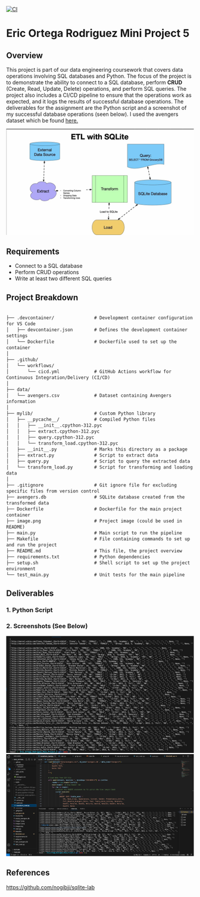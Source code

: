 [![CI](https://github.com/nogibjj/Eric_Ortega_Rodriguez_Mini_Project_5/actions/workflows/cicd.yml/badge.svg)](https://github.com/nogibjj/Eric_Ortega_Rodriguez_Mini_Project_5/actions/workflows/cicd.yml)
# Eric Ortega Rodriguez Mini Project 5

## Overview

This project is part of our data engineering coursework that covers data operations involving SQL databases and Python. The focus of the project is to demonstrate the ability to connect to a SQL database, perform **CRUD** (Create, Read, Update, Delete) operations, and perform SQL queries. The project also includes a CI/CD pipeline to ensure that the operations work as expected, and it logs the results of successful database operations. The deliverables for the assignment are the Python script and a screenshot of my successful database operations (seen below). I used the avengers dataset which be found [here.](https://github.com/fivethirtyeight/data/tree/refs/heads/master/avengers)

![alt text](image.png)

## Requirements
- Connect to a SQL database
- Perform CRUD operations
- Write at least two different SQL queries

## Project Breakdown

```

├── .devcontainer/               # Development container configuration for VS Code
│   ├── devcontainer.json        # Defines the development container settings
│   └── Dockerfile               # Dockerfile used to set up the container
│
├── .github/
│   └── workflows/
│       └── cicd.yml             # GitHub Actions workflow for Continuous Integration/Delivery (CI/CD)
│
├── data/
│   └── avengers.csv             # Dataset containing Avengers information
│
├── mylib/                       # Custom Python library
│   ├── __pycache__/             # Compiled Python files
│   │   ├── __init__.cpython-312.pyc
│   │   ├── extract.cpython-312.pyc
│   │   ├── query.cpython-312.pyc
│   │   └── transform_load.cpython-312.pyc
│   ├── __init__.py              # Marks this directory as a package
│   ├── extract.py               # Script to extract data
│   ├── query.py                 # Script to query the extracted data
│   └── transform_load.py        # Script for transforming and loading data
│
├── .gitignore                   # Git ignore file for excluding specific files from version control
├── avengers.db                  # SQLite database created from the transformed data
├── Dockerfile                   # Dockerfile for the main project container
├── image.png                    # Project image (could be used in README)
├── main.py                      # Main script to run the pipeline
├── Makefile                     # File containing commands to set up and run the project
├── README.md                    # This file, the project overview
├── requirements.txt             # Python dependencies
├── setup.sh                     # Shell script to set up the project environment
└── test_main.py                 # Unit tests for the main pipeline

```

## Deliverables 
### 1. Python Script

### 2. Screenshots (See Below)

![#1:](image-2.png)
![#2](image-3.png)
## References
https://github.com/nogibjj/sqlite-lab